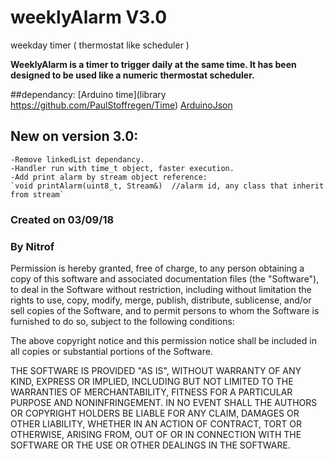 # weeklyAlarm V3.0
weekday timer ( thermostat like scheduler )


**WeeklyAlarm is a timer to trigger daily at the same time. It has been designed to be used like a numeric thermostat scheduler.**

##dependancy:
  [Arduino time](library https://github.com/PaulStoffregen/Time)
  [ArduinoJson](https://github.com/bblanchon/ArduinoJson)

##  New on version 3.0:
    -Remove linkedList dependancy.
    -Handler run with time_t object, faster execution.
    -Add print alarm by stream object reference:
    `void printAlarm(uint8_t, Stream&)  //alarm id, any class that inherit from stream`

  ### **Created on 03/09/18**
  ### **By Nitrof**

Permission is hereby granted, free of charge, to any person obtaining a copy of
  this software and associated documentation files (the "Software"), to deal in
  the Software without restriction, including without limitation the rights to
  use, copy, modify, merge, publish, distribute, sublicense, and/or sell copies of
  the Software, and to permit persons to whom the Software is furnished to do so,
  subject to the following conditions:

  The above copyright notice and this permission notice shall be included in all
  copies or substantial portions of the Software.

  THE SOFTWARE IS PROVIDED "AS IS", WITHOUT WARRANTY OF ANY KIND, EXPRESS OR
  IMPLIED, INCLUDING BUT NOT LIMITED TO THE WARRANTIES OF MERCHANTABILITY, FITNESS
  FOR A PARTICULAR PURPOSE AND NONINFRINGEMENT. IN NO EVENT SHALL THE AUTHORS OR
  COPYRIGHT HOLDERS BE LIABLE FOR ANY CLAIM, DAMAGES OR OTHER LIABILITY, WHETHER
  IN AN ACTION OF CONTRACT, TORT OR OTHERWISE, ARISING FROM, OUT OF OR IN
  CONNECTION WITH THE SOFTWARE OR THE USE OR OTHER DEALINGS IN THE SOFTWARE.
